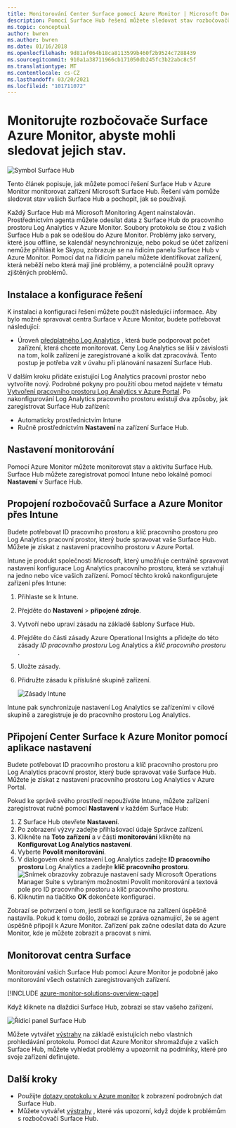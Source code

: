 ```yaml
---
title: Monitorování Center Surface pomocí Azure Monitor | Microsoft Docs
description: Pomocí Surface Hub řešení můžete sledovat stav rozbočovačů Surface a pochopit, jak se používají.
ms.topic: conceptual
author: bwren
ms.author: bwren
ms.date: 01/16/2018
ms.openlocfilehash: 9d81af064b18ca8113599b460f2b9524c7288439
ms.sourcegitcommit: 910a1a38711966cb171050db245fc3b22abc8c5f
ms.translationtype: MT
ms.contentlocale: cs-CZ
ms.lasthandoff: 03/20/2021
ms.locfileid: "101711072"
---
```

# <a name="monitor-surface-hubs-with-azure-monitor-to-track-their-health"></a>Monitorujte rozbočovače Surface Azure Monitor, abyste mohli sledovat jejich stav.

![Symbol Surface Hub](./media/surface-hubs/surface-hub-symbol.png)

Tento článek popisuje, jak můžete pomocí řešení Surface Hub v Azure Monitor monitorovat zařízení Microsoft Surface Hub. Řešení vám pomůže sledovat stav vašich Surface Hub a pochopit, jak se používají.

Každý Surface Hub má Microsoft Monitoring Agent nainstalován. Prostřednictvím agenta můžete odesílat data z Surface Hub do pracovního prostoru Log Analytics v Azure Monitor. Soubory protokolu se čtou z vašich Surface Hub a pak se odešlou do Azure Monitor. Problémy jako servery, které jsou offline, se kalendář nesynchronizuje, nebo pokud se účet zařízení nemůže přihlásit ke Skypu, zobrazuje se na řídicím panelu Surface Hub v Azure Monitor. Pomocí dat na řídicím panelu můžete identifikovat zařízení, která neběží nebo která mají jiné problémy, a potenciálně použít opravy zjištěných problémů.

## <a name="install-and-configure-the-solution"></a>Instalace a konfigurace řešení
K instalaci a konfiguraci řešení můžete použít následující informace. Aby bylo možné spravovat centra Surface v Azure Monitor, budete potřebovat následující:

* Úroveň [předplatného Log Analytics](https://azure.microsoft.com/pricing/details/log-analytics/) , která bude podporovat počet zařízení, která chcete monitorovat. Ceny Log Analytics se liší v závislosti na tom, kolik zařízení je zaregistrované a kolik dat zpracovává. Tento postup je potřeba vzít v úvahu při plánování nasazení Surface Hub.

V dalším kroku přidáte existující Log Analytics pracovní prostor nebo vytvoříte nový. Podrobné pokyny pro použití obou metod najdete v tématu [Vytvoření pracovního prostoru Log Analytics v Azure Portal](../logs/quick-create-workspace.md). Po nakonfigurování Log Analytics pracovního prostoru existují dva způsoby, jak zaregistrovat Surface Hub zařízení:

* Automaticky prostřednictvím Intune
* Ručně prostřednictvím **Nastavení** na zařízení Surface Hub.

## <a name="set-up-monitoring"></a>Nastavení monitorování
Pomocí Azure Monitor můžete monitorovat stav a aktivitu Surface Hub. Surface Hub můžete zaregistrovat pomocí Intune nebo lokálně pomocí **Nastavení** v Surface Hub.

## <a name="connect-surface-hubs-to-azure-monitor-through-intune"></a>Propojení rozbočovačů Surface a Azure Monitor přes Intune
Budete potřebovat ID pracovního prostoru a klíč pracovního prostoru pro Log Analytics pracovní prostor, který bude spravovat vaše Surface Hub. Můžete je získat z nastavení pracovního prostoru v Azure Portal.

Intune je produkt společnosti Microsoft, který umožňuje centrálně spravovat nastavení konfigurace Log Analytics pracovního prostoru, která se vztahují na jedno nebo více vašich zařízení. Pomocí těchto kroků nakonfigurujete zařízení přes Intune:

1. Přihlaste se k Intune.
2. Přejděte do **Nastavení**  >  **připojené zdroje**.
3. Vytvoří nebo upraví zásadu na základě šablony Surface Hub.
4. Přejděte do části zásady Azure Operational Insights a přidejte do této zásady *ID pracovního prostoru* Log Analytics a *klíč pracovního prostoru* .
5. Uložte zásady.
6. Přidružte zásadu k příslušné skupině zařízení.

   ![Zásady Intune](./media/surface-hubs/intune.png)

Intune pak synchronizuje nastavení Log Analytics se zařízeními v cílové skupině a zaregistruje je do pracovního prostoru Log Analytics.

## <a name="connect-surface-hubs-to-azure-monitor-using-the-settings-app"></a>Připojení Center Surface k Azure Monitor pomocí aplikace nastavení
Budete potřebovat ID pracovního prostoru a klíč pracovního prostoru pro Log Analytics pracovní prostor, který bude spravovat vaše Surface Hub. Můžete je získat z nastavení pracovního prostoru Log Analytics v Azure Portal.

Pokud ke správě svého prostředí nepoužíváte Intune, můžete zařízení zaregistrovat ručně pomocí **Nastavení** v každém Surface Hub:

1. Z Surface Hub otevřete **Nastavení**.
2. Po zobrazení výzvy zadejte přihlašovací údaje Správce zařízení.
3. Klikněte na **Toto zařízení** a v části **monitorování** klikněte na **Konfigurovat Log Analytics nastavení**.
4. Vyberte **Povolit monitorování**.
5. V dialogovém okně nastavení Log Analytics zadejte **ID pracovního prostoru** Log Analytics a zadejte **klíč pracovního prostoru**.  
   ![Snímek obrazovky zobrazuje nastavení sady Microsoft Operations Manager Suite s vybraným možnostmi Povolit monitorování a textová pole pro ID pracovního prostoru a klíč pracovního prostoru.](./media/surface-hubs/settings.png)
6. Kliknutím na tlačítko **OK** dokončete konfiguraci.

Zobrazí se potvrzení o tom, jestli se konfigurace na zařízení úspěšně nastavila. Pokud k tomu došlo, zobrazí se zpráva oznamující, že se agent úspěšně připojil k Azure Monitor. Zařízení pak začne odesílat data do Azure Monitor, kde je můžete zobrazit a pracovat s nimi.

## <a name="monitor-surface-hubs"></a>Monitorovat centra Surface
Monitorování vašich Surface Hub pomocí Azure Monitor je podobně jako monitorování všech ostatních zaregistrovaných zařízení.

[!INCLUDE [azure-monitor-solutions-overview-page](../../../includes/azure-monitor-solutions-overview-page.md)]

Když kliknete na dlaždici Surface Hub, zobrazí se stav vašeho zařízení.

   ![Řídicí panel Surface Hub](./media/surface-hubs/surface-hub-dashboard.png)

Můžete vytvářet [výstrahy](../alerts/alerts-overview.md) na základě existujících nebo vlastních prohledávání protokolu. Pomocí dat Azure Monitor shromažďuje z vašich Surface Hub, můžete vyhledat problémy a upozornit na podmínky, které pro svoje zařízení definujete.

## <a name="next-steps"></a>Další kroky
* Použijte [dotazy protokolu v Azure monitor](../logs/log-query-overview.md) k zobrazení podrobných dat Surface Hub.
* Můžete vytvářet [výstrahy](../alerts/alerts-overview.md) , které vás upozorní, když dojde k problémům s rozbočovači Surface Hub.
